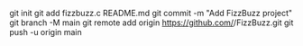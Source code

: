 git init
git add fizzbuzz.c README.md
git commit -m "Add FizzBuzz project"
git branch -M main
git remote add origin https://github.com/<your-username>/FizzBuzz.git
git push -u origin main
